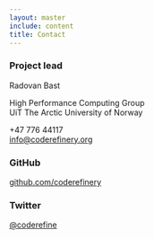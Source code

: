 ```yaml
---
layout: master
include: content
title: Contact
---
```


### Project lead

Radovan Bast

High Performance Computing Group <br>
UiT The Arctic University of Norway

+47 776 44117 <br>
info@coderefinery.org


### GitHub

[github.com/coderefinery](https://github.com/coderefinery/)


### Twitter

[@coderefine](https://twitter.com/coderefine)
